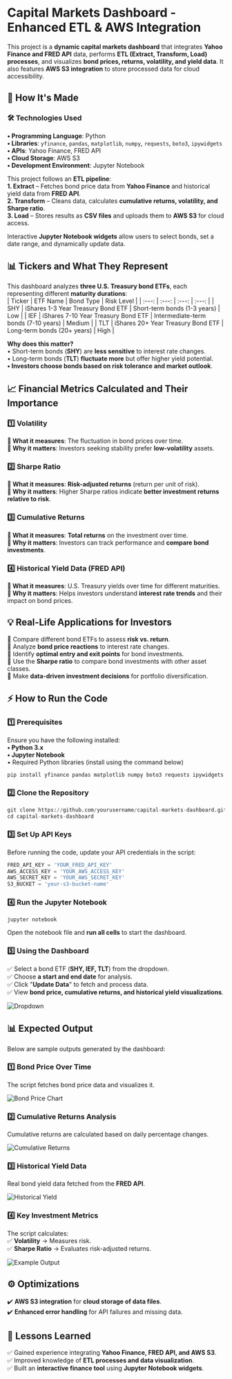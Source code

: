 # Capital Markets Dashboard - Enhanced ETL & AWS Integration  
This project is a **dynamic capital markets dashboard** that integrates **Yahoo Finance and FRED API** data, performs **ETL (Extract, Transform, Load) processes**, and visualizes **bond prices, returns, volatility, and yield data**. It also features **AWS S3 integration** to store processed data for cloud accessibility.  

## 🚀 How It's Made
### 🛠️ Technologies Used
**• Programming Language**: Python  
**• Libraries**: ```yfinance```, ```pandas```, ```matplotlib```, ```numpy```, ```requests```, ```boto3```, ```ipywidgets```  
**• APIs**: Yahoo Finance, FRED API  
**• Cloud Storage**: AWS S3  
**• Development Environment**: Jupyter Notebook

This project follows an **ETL pipeline**:  
**1. Extract** – Fetches bond price data from **Yahoo Finance** and historical yield data from **FRED API**.  
**2. Transform** – Cleans data, calculates **cumulative returns, volatility, and Sharpe ratio**.  
**3. Load** – Stores results as **CSV files** and uploads them to **AWS S3** for cloud access.  

Interactive **Jupyter Notebook widgets** allow users to select bonds, set a date range, and dynamically update data.

## 📊 Tickers and What They Represent
This dashboard analyzes **three U.S. Treasury bond ETFs**, each representing different **maturity durations**:  
| Ticker | ETF Name                            | Bond Type                            | Risk Level |
| :---:  | :---:                               | :---:                                | :---:      |
| SHY    | iShares 1-3 Year Treasury Bond ETF  | Short-term bonds (1-3 years)         |  Low       |
| IEF    | iShares 7-10 Year Treasury Bond ETF | Intermediate-term bonds (7-10 years) |  Medium    |
| TLT    | iShares 20+ Year Treasury Bond ETF  | Long-term bonds (20+ years)          |  High      |

**Why does this matter?**  
• Short-term bonds (**SHY**) are **less sensitive** to interest rate changes.  
• Long-term bonds (**TLT**) **fluctuate more** but offer higher yield potential.  
**• Investors choose bonds based on risk tolerance and market outlook**.  

## 📈 Financial Metrics Calculated and Their Importance
### 1️⃣ Volatility  
**📌 What it measures**: The fluctuation in bond prices over time.  
**📌 Why it matters**: Investors seeking stability prefer **low-volatility** assets.  
### 2️⃣ Sharpe Ratio  
**📌 What it measures**: **Risk-adjusted returns** (return per unit of risk).  
**📌 Why it matters**: Higher Sharpe ratios indicate **better investment returns relative to risk**.  
### 3️⃣ Cumulative Returns  
**📌 What it measures**: **Total returns** on the investment over time.  
**📌 Why it matters**: Investors can track performance and **compare bond investments**.  
### 4️⃣ Historical Yield Data (FRED API)  
**📌 What it measures**: U.S. Treasury yields over time for different maturities.  
**📌 Why it matters**: Helps investors understand **interest rate trends** and their impact on bond prices.  

## 💡 Real-Life Applications for Investors
🔹 Compare different bond ETFs to assess **risk vs. return**.  
🔹 Analyze **bond price reactions** to interest rate changes.  
🔹 Identify **optimal entry and exit points** for bond investments.  
🔹 Use the **Sharpe ratio** to compare bond investments with other asset classes.  
🔹 Make **data-driven investment decisions** for portfolio diversification.  

## ⚡ How to Run the Code
### 1️⃣ Prerequisites  
Ensure you have the following installed:    
**• Python 3.x**  
**• Jupyter Notebook**  
• Required Python libraries (install using the command below)  
```bash
pip install yfinance pandas matplotlib numpy boto3 requests ipywidgets
```
### 2️⃣ Clone the Repository
```python
git clone https://github.com/yourusername/capital-markets-dashboard.git  
cd capital-markets-dashboard
```
### 3️⃣ Set Up API Keys  
Before running the code, update your API credentials in the script:  
```python
FRED_API_KEY = 'YOUR_FRED_API_KEY' 
AWS_ACCESS_KEY = 'YOUR_AWS_ACCESS_KEY'  
AWS_SECRET_KEY = 'YOUR_AWS_SECRET_KEY'  
S3_BUCKET = 'your-s3-bucket-name'
```

### 4️⃣ Run the Jupyter Notebook
```bash
jupyter notebook
```
Open the notebook file and **run all cells** to start the dashboard.

### 5️⃣ Using the Dashboard  
✅ Select a bond ETF (**SHY, IEF, TLT**) from the dropdown.  
✅ Choose **a start and end date** for analysis.  
✅ Click "**Update Data**" to fetch and process data.  
✅ View **bond price, cumulative returns, and historical yield visualizations**. 

![Dropdown](https://github.com/user-attachments/assets/ecf1b95e-c4e8-4bda-b82e-bda167083b7b)  

## 📊 Expected Output  
Below are sample outputs generated by the dashboard:  
### **1️⃣ Bond Price Over Time**  
The script fetches bond price data and visualizes it.  

![Bond Price Chart](https://github.com/user-attachments/assets/1c84930d-af55-4698-919e-55c0d371141f)  

### **2️⃣ Cumulative Returns Analysis**  
Cumulative returns are calculated based on daily percentage changes.  

![Cumulative Returns](https://github.com/user-attachments/assets/8e06b4a6-1ed2-4a10-9134-e19cec58d415)    

### **3️⃣ Historical Yield Data**  
Real bond yield data fetched from the **FRED API**.  

![Historical Yield](https://github.com/user-attachments/assets/8b1a2f7c-24f5-4ebc-ad89-f6dd326ef79a)  

### **4️⃣ Key Investment Metrics**  
The script calculates:  
✅ **Volatility** → Measures risk.    
✅ **Sharpe Ratio** → Evaluates risk-adjusted returns.

![Example Output](https://github.com/user-attachments/assets/a58b227a-4a99-4261-beb1-52bb90edea0e)

## ⚙️ Optimizations  
✔️ **AWS S3 integration** for **cloud storage of data files**.  
✔️ **Enhanced error handling** for API failures and missing data.  

## 🎯 Lessons Learned
✅ Gained experience integrating **Yahoo Finance, FRED API, and AWS S3**.  
✅ Improved knowledge of **ETL processes and data visualization**.  
✅ Built an **interactive finance tool** using **Jupyter Notebook widgets**.  



